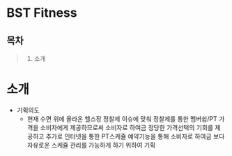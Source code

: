 # BST Fitness

## 목차
>1. 소개

# 소개

* 기획의도
  * 현재 수면 위에 올라온 헬스장 정찰제 이슈에 맞춰 정찰제를 통한 멤버쉽/PT 가격을 소비자에게 제공하므로써 소비자로 하여금 정당한 가격선택의 기회를 제공하고 추가로 인터넷을 통한 PT스케쥴 예약기능을 통해 소비자로 하여금 보다 자유로운 스케쥴 관리를 가능하게 하기 위하여 기획 


